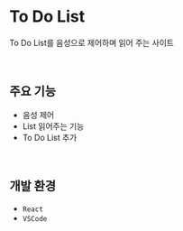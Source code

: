 # To Do List

To Do List를 음성으로 제어하며 읽어 주는 사이트

<br/>

## 주요 기능

- 음성 제어
- List 읽어주는 기능
- To Do List 추가

<br/>

## 개발 환경

- `React`
- `VSCode`
